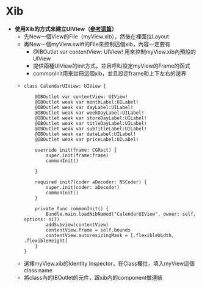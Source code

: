 # Xib

* **使用Xib的方式來建立UIView（**[**參考這篇**](https://medium.com/@brianclouser/swift-3-creating-a-custom-view-from-a-xib-ecdfe5b3a960)**）**
  * 先New一個View的File（myView.xib），然後在裡面拉Layout
  * 再New一個myView.swift的File來控制這個xib，內容一定要有
    * @IBOutlet var contentView: UIView! 用來控制myView.xib內預設的UIView
    * 提供兩種UIView的init方式，並且呼叫設定myView的Frame的函式
    * commonInit用來註冊這個xib，並且設定frame和上下左右的邊界
  * ```text
    class CalendarUIView: UIView {

        @IBOutlet var contentView: UIView!
        @IBOutlet weak var monthLabel:UILabel!
        @IBOutlet weak var dayLabel:UILabel!
        @IBOutlet weak var weekDayLabel:UILabel!
        @IBOutlet weak var storeDayLabel:UILabel!
        @IBOutlet weak var titleDayLabel:UILabel!
        @IBOutlet weak var subTitleLabel:UILabel!
        @IBOutlet weak var dateLabel:UILabel!
        @IBOutlet weak var priceLabel:UILabel!

        override init(frame: CGRect) {
            super.init(frame:frame)
            commonInit()

        }

        required init?(coder aDecoder: NSCoder) {
            super.init(coder: aDecoder)
            commonInit()
        }

        private func commonInit() {
            Bundle.main.loadNibNamed("CalendarUIView", owner: self, options: nil)
            addSubview(contentView)
            contentView.frame = self.bounds
            contentView.autoresizingMask = [.flexibleWidth, .flexibleHeight]
        }
    }
    ```
  * 選擇myView.xib的Identity Inspector，在Class欄位，填入myView這個class name
  * 將class內的IBOutlet的元件，跟xib內的component做連結

